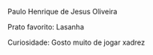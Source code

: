 Paulo Henrique de Jesus Oliveira

Prato favorito:
Lasanha 


Curiosidade:
Gosto muito de jogar xadrez